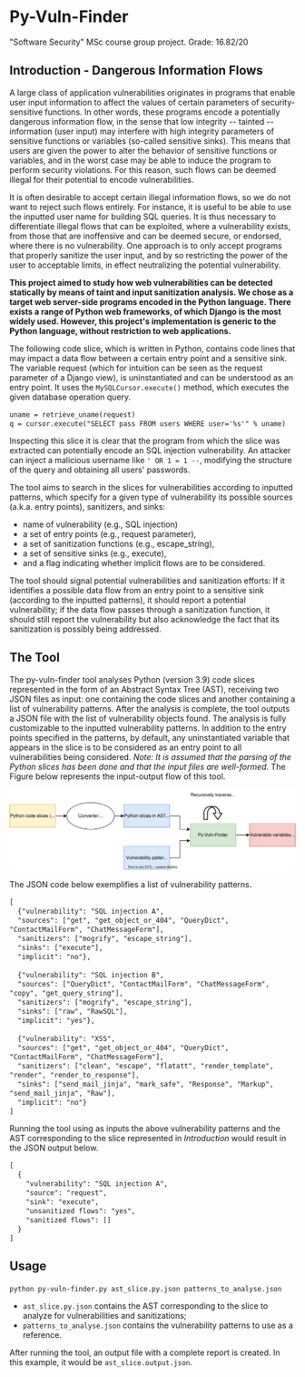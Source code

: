 # Py-Vuln-Finder
"Software Security" MSc course group project. Grade: 16.82/20

## Introduction - Dangerous Information Flows

A large class of application vulnerabilities originates in programs that enable user input information to affect the values of certain parameters of security-sensitive functions. In other words, these programs encode a potentially dangerous information flow, in the sense that low integrity -- tainted -- information (user input) may interfere with high integrity parameters of sensitive functions or variables (so-called sensitive sinks). This means that users are given the power to alter the behavior of sensitive functions or variables, and in the worst case may be able to induce the program to perform security violations. For this reason, such flows can be deemed illegal for their potential to encode vulnerabilities.

It is often desirable to accept certain illegal information flows, so we do not want to reject such flows entirely. For instance, it is useful to be able to use the inputted user name for building SQL queries. It is thus necessary to differentiate illegal flows that can be exploited, where a vulnerability exists, from those that are inoffensive and can be deemed secure, or endorsed, where there is no vulnerability. One approach is to only accept programs that properly sanitize the user input, and by so restricting the power of the user to acceptable limits, in effect neutralizing the potential vulnerability.

**This project aimed to study how web vulnerabilities can be detected statically by means of taint and input sanitization analysis. We chose as a target web server-side programs encoded in the Python language. There exists a range of Python web frameworks, of which Django is the most widely used. However, this project's implementation is generic to the Python language, without restriction to web applications.**

The following code slice, which is written in Python, contains code lines that may impact a data flow between a certain entry point and a sensitive sink. The variable request (which for intuition can be seen as the request parameter of a Django view), is uninstantiated and can be understood as an entry point. It uses the ```MySQLCursor.execute()``` method, which executes the given database operation query.

```
uname = retrieve_uname(request)
q = cursor.execute("SELECT pass FROM users WHERE user='%s'" % uname)
```

Inspecting this slice it is clear that the program from which the slice was extracted can potentially encode an SQL injection vulnerability. An attacker can inject a malicious username like ```' OR 1 = 1 --```, modifying the structure of the query and obtaining all users' passwords.

The tool aims to search in the slices for vulnerabilities according to inputted patterns, which specify for a given type of vulnerability its possible sources (a.k.a. entry points), sanitizers, and sinks:

* name of vulnerability (e.g., SQL injection)
* a set of entry points (e.g., request parameter),
* a set of sanitization functions (e.g., escape_string),
* a set of sensitive sinks (e.g., execute),
* and a flag indicating whether implicit flows are to be considered.

The tool should signal potential vulnerabilities and sanitization efforts: If it identifies a possible data flow from an entry point to a sensitive sink (according to the inputted patterns), it should report a potential vulnerability; if the data flow passes through a sanitization function, it should still report the vulnerability but also acknowledge the fact that its sanitization is possibly being addressed.

## The Tool

The py-vuln-finder tool analyses Python (version 3.9) code slices represented in the form of an Abstract Syntax Tree (AST), receiving two JSON files as input: one containing the code slices and another containing a list of vulnerability patterns. After the analysis is complete, the tool outputs a JSON file with the list of vulnerability objects found. The analysis is fully customizable to the inputted vulnerability patterns. In addition to the entry points specified in the patterns, by default, any uninstantiated variable that appears in the slice is to be considered as an entry point to all vulnerabilities being considered.
_Note: It is assumed that the parsing of the Python slices has been done and that the input files are well-formed._
The Figure below represents the input-output flow of this tool.

![The Py-Vuln-Finder Tool](https://github.com/HenriqueCandeias/Py-Vuln-Finder/blob/main/The%20Py-Vuln-Finder%20Tool.svg)

The JSON code below exemplifies a list of vulnerability patterns.

```
[
  {"vulnerability": "SQL injection A",
  "sources": ["get", "get_object_or_404", "QueryDict", "ContactMailForm", "ChatMessageForm"],
  "sanitizers": ["mogrify", "escape_string"],
  "sinks": ["execute"],
  "implicit": "no"},

  {"vulnerability": "SQL injection B",
  "sources": ["QueryDict", "ContactMailForm", "ChatMessageForm", "copy", "get_query_string"],
  "sanitizers": ["mogrify", "escape_string"],
  "sinks": ["raw", "RawSQL"],
  "implicit": "yes"},

  {"vulnerability": "XSS",
  "sources": ["get", "get_object_or_404", "QueryDict", "ContactMailForm", "ChatMessageForm"],
  "sanitizers": ["clean", "escape", "flatatt", "render_template", "render", "render_to_response"],
  "sinks": ["send_mail_jinja", "mark_safe", "Response", "Markup", "send_mail_jinja", "Raw"],
  "implicit": "no"}
]
```

Running the tool using as inputs the above vulnerability patterns and the AST corresponding to the slice represented in _Introduction_ would result in the JSON output below.

```
[
  {
    "vulnerability": "SQL injection A",
    "source": "request",
    "sink": "execute",
    "unsanitized flows": "yes",
    "sanitized flows": []
  }
]
```

## Usage

```python py-vuln-finder.py ast_slice.py.json patterns_to_analyse.json```

* ```ast_slice.py.json``` contains the AST corresponding to the slice to analyze for vulnerabilities and sanitizations;
* ```patterns_to_analyse.json``` contains the vulnerability patterns to use as a reference.

After running the tool, an output file with a complete report is created. In this example, it would be ```ast_slice.output.json```.
